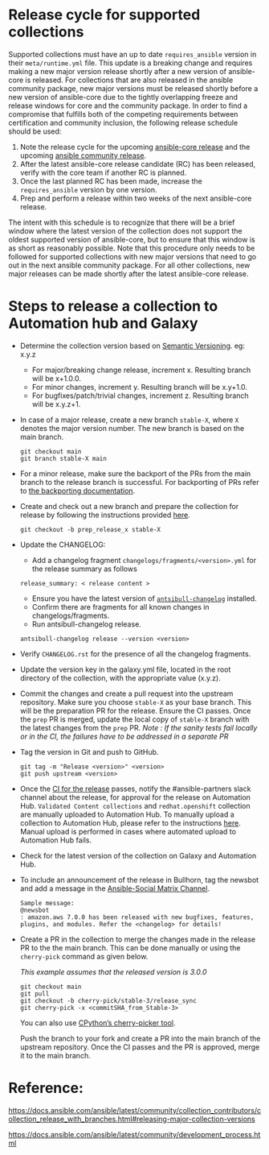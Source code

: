 # Release cycle for supported collections

Supported collections must have an up to date `requires_ansible` version in their `meta/runtime.yml` file. This update is a breaking change and requires making a new major version release shortly after a new version of ansible-core is released. For collections that are also released in the ansible community package, new major versions must be released shortly before a new version of ansible-core due to the tightly overlapping freeze and release windows for core and the community package. In order to find a compromise that fulfills both of the competing requirements between certification and community inclusion, the following release schedule should be used:

1. Note the release cycle for the upcoming [ansible-core release](https://docs.ansible.com/ansible/latest/roadmap/ansible_core_roadmap_index.html) and the upcoming [ansible community release](https://docs.ansible.com/ansible/latest/roadmap/ansible_roadmap_index.html).
2. After the latest ansible-core release candidate (RC) has been released, verify with the core team if another RC is planned.
3. Once the last planned RC has been made, increase the `requires_ansible` version by one version.
4. Prep and perform a release within two weeks of the next ansible-core release.

The intent with this schedule is to recognize that there will be a brief window where the latest version of the collection does not support the oldest supported version of ansible-core, but to ensure that this window is as short as reasonably possible. Note that this procedure only needs to be followed for supported collections with new major versions that need to go out in the next ansible community package. For all other collections, new major releases can be made shortly after the latest ansible-core release.

# Steps to release a collection to Automation hub and Galaxy

* Determine the collection version based on [Semantic Versioning](https://semver.org/). eg: x.y.z
   * For major/breaking change release, increment x. Resulting branch will be x+1.0.0.
   * For minor changes, increment y. Resulting branch will be x.y+1.0.
   * For bugfixes/patch/trivial changes, increment z. Resulting branch will be x.y.z+1.

* In case of a major release, create a new branch `stable-X`, where `X` denotes the major version number. The new branch is based on the main branch.

   ```
   git checkout main
   git branch stable-X main
   ```

* For a minor release, make sure the backport of the PRs from the main branch to the release branch is successful. For backporting of PRs refer to [the backporting documentation](https://github.com/ansible-collections/cloud-content-handbook/blob/main/backport_changes.md).

* Create and check out a new branch and prepare the collection for release by following the instructions provided [here](https://docs.ansible.com/ansible/latest/community/collection_contributors/collection_releasing.html#preparing-to-release-a-collection).

   ```
   git checkout -b prep_release_x stable-X
   ```

* Update the CHANGELOG:
   * Add a changelog fragment `changelogs/fragments/<version>.yml` for the release summary as follows
   ```
   release_summary: < release content >
   ```
   * Ensure you have the latest version of [`antsibull-changelog`](https://ansible.readthedocs.io/projects/antsibull-changelog/) installed.
   * Confirm there are fragments for all known changes in changelogs/fragments.
   * Run antsibull-changelog release.
   ```
   antsibull-changelog release --version <version>
   ```

* Verify `CHANGELOG.rst` for the presence of all the changelog fragments.

* Update the version key in the galaxy.yml file, located in the root directory of the collection, with the appropriate value (x.y.z).

* Commit the changes and create a pull request into the upstream repository. Make sure you choose `stable-X` as your base branch. This will be the preparation PR for the release. Ensure the CI passes. Once the `prep` PR is merged, update the local copy of `stable-X` branch with the latest changes from the `prep` PR.
_Note : If the sanity tests fail locally or in the CI, the failures have to be addressed in a separate PR_

* Tag the version in Git and push to GitHub.

   ```
   git tag -m "Release <version>" <version>
   git push upstream <version>
   ```

* Once the [CI for the release](https://ansible.softwarefactory-project.io/zuul/status) passes, notify the #ansible-partners slack channel about the release, for approval for the release on Automation Hub. `Validated Content collections` and `redhat.openshift` collection are manually uploaded to Automation Hub. To manually upload a collection to Automation Hub, please refer to the instructions [here](https://github.com/ansible-collections/cloud-content-handbook/blob/main/Release/release_automation_hub.md). Manual upload is performed in cases where automated upload to Automation Hub fails.

* Check for the latest version of the collection on Galaxy and Automation Hub.

* To include an announcement of the release in Bullhorn, tag the newsbot and add a message in the [Ansible-Social Matrix Channel]( https://chat.ansible.im/#/room/#social:ansible.com).

   ```
   Sample message:
   @newsbot
   : amazon.aws 7.0.0 has been released with new bugfixes, features, plugins, and modules. Refer the <changelog> for details!
   ```

* Create a PR in the collection to merge the changes made in the release PR to the the main branch. This can be done manually or using the `cherry-pick` command as given below.

   _This example assumes that the released version is 3.0.0_
   ```
   git checkout main
   git pull
   git checkout -b cherry-pick/stable-3/release_sync
   git cherry-pick -x <commitSHA_from_Stable-3>
   ```
   You can also use [CPython’s cherry-picker tool](https://pypi.org/project/cherry_picker/#cherry-picking).

   Push the branch to your fork and create a PR into the main branch of the upstream repository. Once the CI passes and the PR is approved, merge it to the main branch.

# Reference:
https://docs.ansible.com/ansible/latest/community/collection_contributors/collection_release_with_branches.html#releasing-major-collection-versions

https://docs.ansible.com/ansible/latest/community/development_process.html
